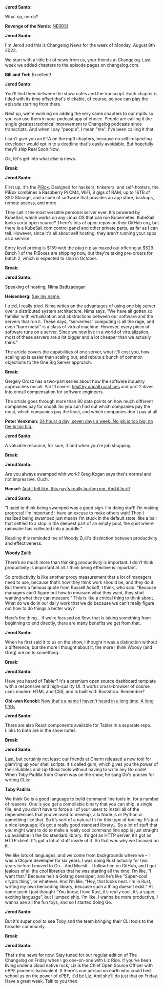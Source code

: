 **Jerod Santo:**

What up, nerds?

**Revenge of the Nerds:** [NERDS!](https://www.youtube.com/watch?v=gZEdDMQZaCU)

**Jerod Santo:**

I'm Jerod and this is Changelog News for the week of Monday, August 8th 2022.

We start with a little bit of news from us, your friends at Changelog. Last week we added chapters to the episode pages on changelog.com.

**Bill and Ted:** Excellent!

**Jerod Santo:**

You'll find them between the show notes and the transcript. Each chapter is titled with its time offset that's clickable, of course, so you can play the episode starting from there.

Next up, we're working on adding the very same chapters to our mp3s so you can use them in your podcast app of choice. People are calling it the single greatest technical improvement to Changelog podcasts since transcripts. And when I say "people", I mean "me". I've been calling it that.

I can't give you an ETA on the mp3 chapters, because no self-respecting developer would opt in to a deadline that's easily avoidable. But hopefully they'll ship Real Soon Now.

Ok, let's get into what else is news.

**Break:**

**Jerod Santo:**

First up, it's the [PiBox](https://pibox.io). Designed for hackers, tinkerers, and self-hosters, the PiBox combines a Raspberry Pi CM4, WiFi, 8 gigs of RAM, up to 16TB of SSD Storage, and a suite of software that provides an app store, backups, remote access, and more.

They call it the most versatile personal server ever. It's powered by KubeSail, which works on any Linux OS that can run Kubernetes. KubeSail looks sorta open source? There's lots of open repos on their GitHub org, but there is a KubeSail.com control panel and other private parts, as far as I can tell. However, since it's all about self hosting, they aren't running your apps as a service.

Entry level pricing is $159 with the plug n play maxed out offering at $529. Batch 1 of the PiBoxes are shipping now, but they're taking pre-orders for batch 2, which is expected to ship in October.

**Break:**

**Jerod Santo:**

Speaking of hosting, Nima Badizadegan

**Heisenberg:** [Say my name.](https://www.youtube.com/watch?v=5eZOOEkrf6Q)

I tried, I really tried. Nima writes on the advantages of using one big server over a distributed system architecture. Nima says, "We have all gotten so familiar with virtualization and abstractions between our software and the servers that run it. These days, “serverless” computing is all the rage, and even “bare metal” is a class of virtual machine. However, every piece of software runs on a server. Since we now live in a world of virtualization, most of these servers are a lot bigger and a lot cheaper than we actually think."

The article covers the capabilities of one server, what it'll cost you, how scaling up is easier than scaling out, and rebuts a bunch of common objections to the One Big Server approach.

**Break:**

Gergely Orosz has a two-part series about how the software industry approaches oncall. Part 1 covers [healthy oncall practices](https://newsletter.pragmaticengineer.com/p/healthy-oncall-practices) and part 2 dives into oncall compensation for software engineers.

The article goes through more than 80 data points on how much different companies pay for oncall. So you can find out which companies pay the most, which companies pay the least, and which companies don't pay at all.

**Peter Venkman:** [24 hours a day, seven days a week. No job is too big, no fee is too big.](https://www.youtube.com/watch?v=slFsrr6Lp48)

**Jerod Santo:**

A valuable resource, for sure, if and when you're job shopping.

**Break:**

**Jerod Santo:**


Are you always swamped with work? Greg Kogan says that's normal and not impressive. Ouch.

**Hansel:** [And I felt like, this guy's really hurting me. And it hurt!](https://www.youtube.com/watch?v=scy0PV_vZHY)

**Jerod Santo:**

"I used to think being swamped was a good sign. I’m doing stuff! I’m making progress! I’m important! I have an excuse to make others wait! Then I realized being swamped just means I’m stuck in the default state, like a ball that settled to a stop in the deepest part of an empty pool, the spot where rainwater has collected into a puddle."

Reading this reminded me of Woody Zuill's distinction between productivity and effectiveness.

**Woody Zuill:**

There’s so much more than thinking productivity is important. I don’t think productivity is important at all. I think being effective is important.

So productivity is like another proxy measurement that a lot of managers need to use, because that’s how they think work should be, and they do it. But there’s a famous quote from Russell Ackoff, I think, who said, “Because managers can’t figure out how to measure what they want, they start wanting what they can measure.” This is like a critical thing to think about. What do we do in our daily work that we do because we can’t really figure out how to do things a better way?

Here’s the thing… If we’re focused on flow, that is taking something from beginning to end directly, there are many benefits we get from that.

**Jerod Santo:**

When he first said it to us on the show, I thought it was a distinction without a difference, but the more I thought about it, the more I think Woody (and Greg) are on to something.

**Break:**

**Jerod Santo:**

Have you heard of Tabler? It's a premium open source dashboard template with a responsive and high-quality UI. It works cross-browser of course, uses modern HTML and CSS, and is built with Bootstrap. Remember?

**Obi-wan Kenobi:** [Now that's a name I haven't heard in a long time. A long time.](https://www.youtube.com/watch?v=031vKBPk5eA)

**Jerod Santo:**

There are also React components available for Tabler in a separate repo. Links to both are in the show notes.

**Break:**

**Jerod Santo:**

Last, but certainly not least: our friends at Charm released a new tool for glam'ing up your shell scripts. It's called gum, which gives you the power of their Bubbles and Lip Gloss tools without having to write any Go code! When Toby Padilla from Charm was on the show, he sang Go's praises for writing CLIs:

**Toby Padilla:**

We think Go is a good language to build command line tools in, for a number of reasons. One is you get a compilable binary that you can ship, a single file, and you don’t have to force all of your users to install all of the dependencies that you’ve used to develop, a la Node.js or Python or something like that. So it’s sort of a natural fit for this type of tooling. It’s just a nice language; it’s got a really good standard library… So a lot of stuff that you might want to do to make a really cool command line app is just straight up available in the Go standard library. It’s got an HTTP server, it’s got an HTTP client. It’s got a lot of stuff inside of it. So that was why we focused on it.

We like lots of languages, and we come from backgrounds where we – I was a Clojure developer for six years. I was doing Rust actually for two years before I moved to Go… And Muesli - I follow him on GitHub, and I got jealous of all the cool libraries that he was starting all the time. I’m like, “I want that.” Because he’s a Golang developer, and he’s like “Super-cool crypto thing”, or whatever. And I’m like, “Hey, that looks neat. I’m in Rust, writing my own bencoding library, because such a thing doesn’t exist.” At some point I just thought “You know, I love Rust, it’s really cool, it’s a super-exciting language”, but I jumped ship. I’m like, I wanna be more productive, I wanna use all the fun toys, and so I started doing Go.

**Jerod Santo:**

But it's super cool to see Toby and the team bringing their CLI tools to the broader community.


**Break:**

**Jerod Santo:**

That's the news for now. Stay tuned for our regular edition of The Changelog on Friday when I go one-on-one with Liz Rice. If you've been living under a cloud native rock, Liz is the Chief Open Source Officer with eBPF pioneers Isolovalent. If there's one person on earth who could best school us on the power of ePBF, it'd be Liz. And she'll do just that on Friday. Have a great week. Talk to you then.
